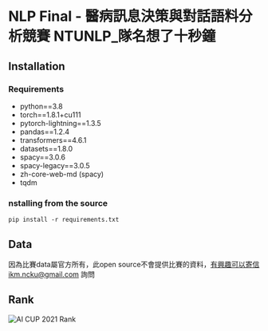 # NLP Final - 醫病訊息決策與對話語料分析競賽 NTUNLP_隊名想了十秒鐘

## Installation
### Requirements
* python==3.8
* torch==1.8.1+cu111
* pytorch-lightning==1.3.5
* pandas==1.2.4
* transformers==4.6.1
* datasets==1.8.0
* spacy==3.0.6
* spacy-legacy==3.0.5
* zh-core-web-md (spacy)
* tqdm

### nstalling from the source
```shell
pip install -r requirements.txt
```
## Data
因為比賽data屬官方所有，此open source不會提供比賽的資料，有興趣可以寄信ikm.ncku@gmail.com 詢問

## Rank
![AI CUP 2021 Rank](https://i.imgur.com/EauGBXk.png)


